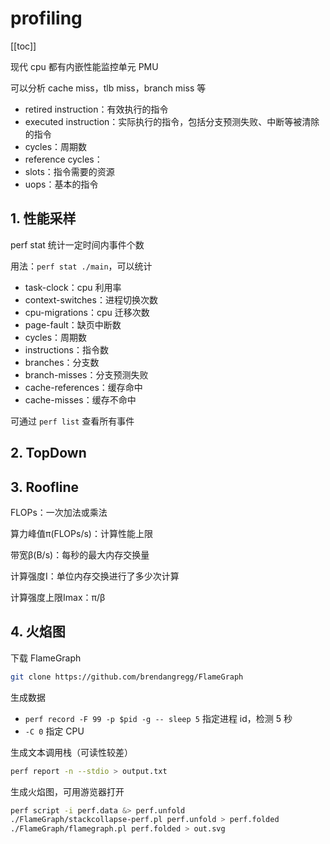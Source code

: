 # profiling

[[toc]]

现代 cpu 都有内嵌性能监控单元 PMU

可以分析 cache miss，tlb miss，branch miss 等

- retired instruction：有效执行的指令
- executed instruction：实际执行的指令，包括分支预测失败、中断等被清除的指令
- cycles：周期数
- reference cycles：
- slots：指令需要的资源
- uops：基本的指令

## 1. 性能采样

perf stat 统计一定时间内事件个数

用法：`perf stat ./main`，可以统计

- task-clock：cpu 利用率
- context-switches：进程切换次数
- cpu-migrations：cpu 迁移次数
- page-fault：缺页中断数
- cycles：周期数
- instructions：指令数
- branches：分支数
- branch-misses：分支预测失败
- cache-references：缓存命中
- cache-misses：缓存不命中

可通过 `perf list` 查看所有事件

## 2. TopDown

## 3. Roofline

FLOPs：一次加法或乘法

算力峰值π(FLOPs/s)：计算性能上限

带宽β(B/s)：每秒的最大内存交换量

计算强度I：单位内存交换进行了多少次计算

计算强度上限Imax：π/β

## 4. 火焰图

下载 FlameGraph

```sh
git clone https://github.com/brendangregg/FlameGraph
```

生成数据

- `perf record -F 99 -p $pid -g -- sleep 5` 指定进程 id，检测 5 秒
- `-C 0` 指定 CPU

生成文本调用栈（可读性较差）

```sh
perf report -n --stdio > output.txt
```

生成火焰图，可用游览器打开

```sh
perf script -i perf.data &> perf.unfold
./FlameGraph/stackcollapse-perf.pl perf.unfold > perf.folded
./FlameGraph/flamegraph.pl perf.folded > out.svg
```
